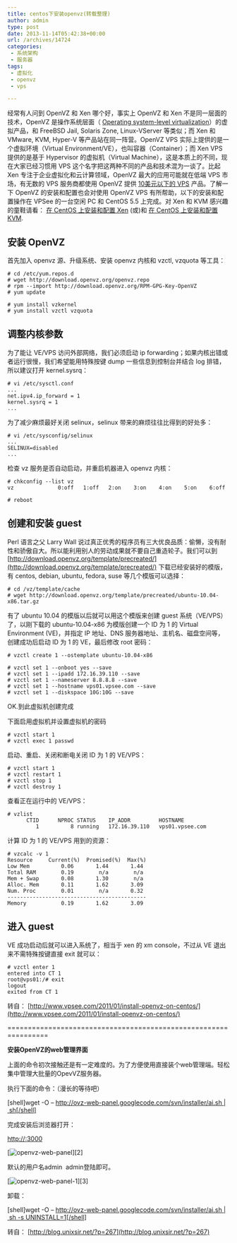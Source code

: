 ```yaml
---
title: centos下安装openvz(转载整理)
author: admin
type: post
date: 2013-11-14T05:42:38+00:00
url: /archives/14724
categories:
 - 系统架构
 - 服务器
tags:
 - 虚拟化
 - openvz
 - vps

---
```

经常有人问到 OpenVZ 和 Xen 哪个好，事实上 OpenVZ 和 Xen 不是同一层面的技术，OpenVZ 是操作系统层面（ [Operating system-level virtualization](http://en.wikipedia.org/wiki/Operating_system-level_virtualization)）的虚拟产品，和 FreeBSD Jail, Solaris Zone, Linux-VServer 等类似；而 Xen 和 VMware, KVM, Hyper-V 等产品站在同一阵营。OpenVZ VPS 实际上提供的是一个虚拟环境（Virtual Environment/VE），也叫容器（Container）；而 Xen VPS 提供的是基于 Hypervisor 的虚拟机（Virtual Machine），这是本质上的不同，现在大家已经习惯用 VPS 这个名字把这两种不同的产品和技术混为一谈了。比起 Xen 专注于企业虚拟化和云计算领域，OpenVZ 最大的应用可能就在低端 VPS 市场，有无数的 VPS 服务商都使用 OpenVZ 提供 [10美元以下的 VPS](http://www.vpsee.com/category/host/) 产品。了解一下 OpenVZ 的安装和配置也会对使用 OpenVZ VPS 有所帮助，以下的安装和配置操作在 VPSee 的一台空闲 PC 和 CentOS 5.5 上完成。对 Xen 和 KVM 感兴趣的童鞋请看： [在 CentOS 上安装和配置 Xen](http://www.vpsee.com/2009/07/install-xen-on-centos/) (或)和 [在 CentOS 上安装和配置 KVM](http://www.vpsee.com/2010/07/install-kvm-on-centos/).

## 安装 OpenVZ

首先加入 openvz 源、升级系统、安装 openvz 内核和 vzctl, vzquota 等工具：

```
# cd /etc/yum.repos.d
# wget http://download.openvz.org/openvz.repo
# rpm --import http://download.openvz.org/RPM-GPG-Key-OpenVZ
# yum update

# yum install vzkernel
# yum install vzctl vzquota
```

## 调整内核参数

为了能让 VE/VPS 访问外部网络，我们必须启动 ip forwarding；如果内核出错或者运行很慢，我们希望能用特殊按键 dump 一些信息到控制台并结合 log 排错，所以建议打开 kernel.sysrq：

```
# vi /etc/sysctl.conf
...
net.ipv4.ip_forward = 1
kernel.sysrq = 1
...
```

为了减少麻烦最好关闭 selinux，selinux 带来的麻烦往往比得到的好处多：

```
# vi /etc/sysconfig/selinux
...
SELINUX=disabled
...
```

检查 vz 服务是否自动启动，并重启机器进入 openvz 内核：

```
# chkconfig --list vz
vz             	0:off	1:off	2:on	3:on	4:on	5:on	6:off

# reboot
```

## 创建和安装 guest

Perl 语言之父 Larry Wall 说过真正优秀的程序员有三大优良品质：偷懒，没有耐性和骄傲自大。所以能利用别人的劳动成果就不要自己重造轮子。我们可以到 [http://download.openvz.org/template/precreated/](http://download.openvz.org/template/precreated/) 下载已经安装好的模版，有 centos, debian, ubuntu, fedora, suse 等几个模版可以选择：

```
# cd /vz/template/cache
# wget http://download.openvz.org/template/precreated/ubuntu-10.04-x86.tar.gz
```

有了 ubuntu 10.04 的模版以后就可以用这个模版来创建 guest 系统（VE/VPS）了，以刚下载的 ubuntu-10.04-x86 为模版创建一个 ID 为 1 的 Virtual Environment (VE)，并指定 IP 地址、DNS 服务器地址、主机名、磁盘空间等，创建成功后启动 ID 为 1 的 VE，最后修改 root 密码：

```
# vzctl create 1 --ostemplate ubuntu-10.04-x86

# vzctl set 1 --onboot yes --save
# vzctl set 1 --ipadd 172.16.39.110 --save
# vzctl set 1 --nameserver 8.8.8.8 --save
# vzctl set 1 --hostname vps01.vpsee.com --save
# vzctl set 1 --diskspace 10G:10G --save
```

OK.到此虚拟机创建完成

下面启用虚拟机并设置虚拟机的密码

```
# vzctl start 1
# vzctl exec 1 passwd
```

启动、重启、关闭和断电关闭 ID 为 1 的 VE/VPS：

```
# vzctl start 1
# vzctl restart 1
# vzctl stop 1
# vzctl destroy 1
```

查看正在运行中的 VE/VPS：

```
# vzlist
      CTID      NPROC STATUS    IP_ADDR         HOSTNAME
         1          8 running   172.16.39.110   vps01.vpsee.com
```

计算 ID 为 1 的 VE/VPS 用到的资源：

```
# vzcalc -v 1
Resource     Current(%)  Promised(%)  Max(%)
Low Mem          0.06       1.44       1.44
Total RAM        0.19        n/a        n/a
Mem + Swap       0.08       1.30        n/a
Alloc. Mem       0.11       1.62       3.09
Num. Proc        0.01        n/a       0.32
--------------------------------------------
Memory           0.19       1.62       3.09
```

## 进入 guest

VE 成功启动后就可以进入系统了，相当于 xen 的 xm console，不过从 VE 退出来不需特殊按键直接 exit 就可以：

```
# vzctl enter 1
entered into CT 1
root@vps01:/# exit
logout
exited from CT 1
```

转自： [http://www.vpsee.com/2011/01/install-openvz-on-centos/](http://www.vpsee.com/2011/01/install-openvz-on-centos/)

================================================================

**安装OpenVZ的web管理界面**

上面的命令初次接触还是有一定难度的。为了方便使用直接装个web管理端。轻松集中管理大批量的OpevVZ服务器。

执行下面的命令：（漫长的等待吧）

[shell]wget -O – http://ovz-web-panel.googlecode.com/svn/installer/ai.sh | sh[/shell]

完成安装后浏览器打开：

[http://:3000][1]

[![openvz-web-panel](/wp-content/uploads/2013/11/openvz-web-panel.png)][2]

默认的用户名admin  admin登陆即可。

[![openvz-web-panel-1](http://blog.haohtml.com/wp-content/uploads/2013/11/openvz-web-panel-1.png)][3]

卸载：

[shell]wget -O – http://ovz-web-panel.googlecode.com/svn/installer/ai.sh | sh -s UNINSTALL=1[/shell]

转自： [http://blog.unixsir.net/?p=267](http://blog.unixsir.net/?p=267)

 [1]: http://%3Cyour-host%3E:3000%E2%80%B3>